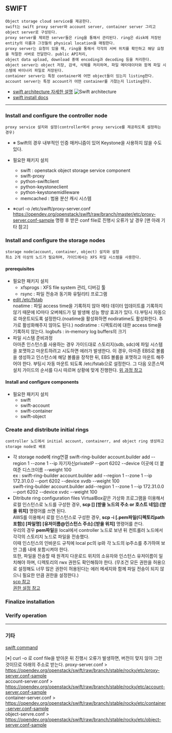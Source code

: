 ## SWIFT
```
Object storage cloud service를 제공한다.
swift는 swift proxy server와 account server, container server 그리고 object server로 구성된다.  
proxy server를 제외한 server들은 ring을 통해서 관리된다. ring은 disk에 저장된 entity의 이름과 그것들의 physical location을 매핑한다.
proxy server는 요청이 있을 때, ring을 통해서 각각의 서버 위치를 확인하고 해당 요청을 적절한 서버로 전달한다. public API처리,  
object data upload, download 중에 encoding과 decoding 등을 처리한다.
object server는 object 저장, 검색, 삭제를 처리하며, 파일 메타데이터와 함께 파일 시스템에 바이너리 파일로 저장된다.
container server는 특정 container에 어떤 object들이 있는지 listing한다.
account server는 특정 account가 어떤 container를 가졌는지 listing한다.
```
* [swift architecture 자세한 설명](https://docs.openstack.org/swift/latest/overview_architecture.html)
![Swift architecture](https://image.slidesharecdn.com/swift-140701223711-phpapp02/95/openstack-swift-overview-6-638.jpg?cb=1404254496)
* [swift install docs](https://docs.openstack.org/swift/latest/install/)

---
### Install and configure the controller node
```
proxy service 설치와 설정(controller에서 proxy service를 제공하도록 설정하는 경우)
```
- ※ Swift의 경우 내부적인 인증 매커니즘이 있어 Keystone을 사용하지 않을 수도 있다.
- 필요한 패키지 설치
  - swift : openstack object storage service component
  - swift-proxy
  - python-swiftclient
  - python-keystoneclient
  - python-keystonemidlleware
  - memcached : 범용 분산 캐시 시스템  
  
- ※curl -o /etc/swift/proxy-server.conf https://opendev.org/openstack/swift/raw/branch/master/etc/proxy-server.conf-sample 명령 후 받은 conf file로 진행시 오류가 날 경우 [맨 아래 기타 참고]

### Install and configure the storage nodes
```
storage node(account, container, object) 설치와 설정
최소 2개 이상의 노드가 필요하며, 가이드에서는 XFS 파일 시스템을 사용한다.
```
#### prerequisites
- 필요한 패키지 설치
  - xfsprogs : XFS file system 관리, 디버깅 툴
  - rsync : 파일 전송과 동기화 유틸리티 프로그램
- [edit /etc/fstab](https://movenpick.tistory.com/34)  
noatime : 파일 access time을 기록하지 않아 메타 데이터 업데이트를 기록하지 않기 때문에 IO마다 오버헤드가 덜 발생해 성능 향상 효과가 있다.
다.부팅시 자동으로 마운트되도록 설정한다.(noatime을 활성화하면 nodiratime도 활성화한다. 추가로 활성화해주지 않아도 된다.)
nodiratime : 디렉토리에 대한 access time을 기록하지 않는다.
logbufs : in-memory log buffers의 크기
- 파일 시스템 준비과정  
아마존 인스턴스를 사용하는 경우 가이드대로 스토리지(sdb, sdc)에 파일 시스템을 포맷하고 마운트하려고 시도하면 에러가 발생한다.
이 경우, 아마존 EBS로 볼륨을 생성하고 인스턴스에 해당 볼륨을 장착한 뒤, EBS 볼륨을 포맷하고 마운트 해주어야 한다.
부팅시 자동 마운트 되도록 /etc/fstab으로 설정한다.
그 다음 오픈스택 설치 가이드의 순서를 다시 따르며 상황에 맞게 진행한다. 
  [위 과정 참고](http://pyrasis.com/book/TheArtOfAmazonWebServices/Chapter04/05/01)  
#### Install and configure components
- 필요한 패키지 설치
  - swift
  - swift-account
  - swift-container
  - swift-object

### Create and distribute initial rings
```
controller 노드에서 initial account, containerr, and object ring 생성하고 storage node로 배포
```
- 각 storage node에 ring연결
swift-ring-builder account.builder add --region 1 --zone 1 --ip 자기자신privateIP --port 6202 --device 이곳에 더 붙여준 디스크이름 --weight 100  
  ex : 
   swift-ring-builder account.builder add --region 1 --zone 1 --ip 172.31.0.0 --port 6202 --device xvdb --weight 100  
   swift-ring-builder account.builder add--region 1 --zone 1 --ip 172.31.0.0 --port 6202 --device xvdc --weight 100
- Ditribute ring configuration files
VirtualBox같은 가상화 프로그램을 이용해서 로컬 인스턴스로 노드를 구성한 경우, **scp [] [받을 노드의 주소 or 호스트 네임]:[받을 위치]** 명령어를 쓰면 된다.  
AWS를 이용해서 로컬 인스턴스로 구성한 경우, **scp -i [.pem파일(디렉토리path포함)] [파일명] [유저이름@인스턴스 주소]:[받을 위치]** 명령어를 쓴다.  
우리의 경우 **pem파일**을 local에서 controller 노드로 보낸 뒤 컨트롤러 노드에서 각각의 스토리지 노드로 파일을 전송했다.  
이때 인스턴스의 인바운드 규칙에 local pc의 ip와 각 노드의 ip주소를 추가하여 보안 그룹 내에 포함시켜야 한다.  
또한, 파일을 전송할 때 원격지 다운로드 위치의 소유자와 인스턴스 유저이름이 일치해야 하며, 디렉토리의 rwx 권한도 확인해줘야 한다.
(무조건 모든 권한을 허용으로 설정해도 너무 많은 권한이 허용된다는 에러 메세지와 함께 파일 전송이 되지 않으니 필요한 만큼 권한을 설정한다.)  
[scp 참고](https://stackoverflow.com/questions/11388014/using-scp-to-copy-a-file-to-amazon-ec2-instance)  
[권한 설정 참고](https://conory.com/blog/19194)

### Finalize installation
### Verify operation
---
### 기타 
[swift command](https://docs.openstack.org/ocata/cli-reference/swift.html)

[※] curl -o 로 conf file을 받아온 뒤 진행시 오류가 발생하면, 버전이 맞지 않아 그런 것이므로 아래의 주소로 받는다. 
proxy-server.conf > https://opendev.org/openstack/swift/raw/branch/stable/rocky/etc/proxy-server.conf-sample  
account-server.conf > https://opendev.org/openstack/swift/raw/branch/stable/rocky/etc/account-server.conf-sample  
container-server.conf > https://opendev.org/openstack/swift/raw/branch/stable/rocky/etc/container-server.conf-sample  
object-servre.conf > https://opendev.org/openstack/swift/raw/branch/stable/rocky/etc/object-server.conf-sample  

